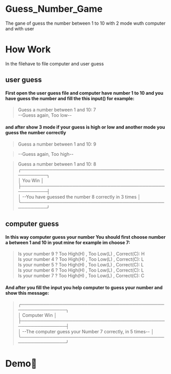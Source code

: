 # Guess_Number_Game
The gane of guess the number between 1 to 10 with 2 mode wuth computer and with user
# How Work 
In the filehave to file computer and user guess
## user guess
#### First open the user guess file and computer have number 1 to 10 and you have guess the number and fill the this input() for example:
> Guess a number between 1 and 10: 7  
> --Guess again, Too low--  
#### and after show 3 mode if your guess is high or low and another mode you guess the number correctly
> Guess a number between 1 and 10: 9  

> --Guess again, Too high--  

> Guess a number between 1 and 10: 8  
> ╭──────────────────────────────────────────────────────╮  
> │                       You Win                        │  
> ├──────────────────────────────────────────────────────┤  
> │ --You have guessed the number 8 correctly in 3 times │  
> ╰──────────────────────────────────────────────────────╯
## computer guess
#### In this way computer guess your number You should first choose number a between 1 and 10 in yout mine for example im choose 7: 
> Is your number 9 ? Too High(H) , Too Low(L) , Correct(C): H  
> Is your number 4 ? Too High(H) , Too Low(L) , Correct(C): L  
> Is your number 5 ? Too High(H) , Too Low(L) , Correct(C): L  
> Is your number 6 ? Too High(H) , Too Low(L) , Correct(C): L  
> Is your number 7 ? Too High(H) , Too Low(L) , Correct(C): C  
#### And after you fill the input you help computer to guess your number and show this message:
> ╭────────────────────────────────────────────────────────────╮  
> │                        Computer Win                        │  
> ├────────────────────────────────────────────────────────────┤  
> │ --The computer guess your Number 7 correctly, in 5 times-- │  
> ╰────────────────────────────────────────────────────────────╯  
# Demo:tada:
